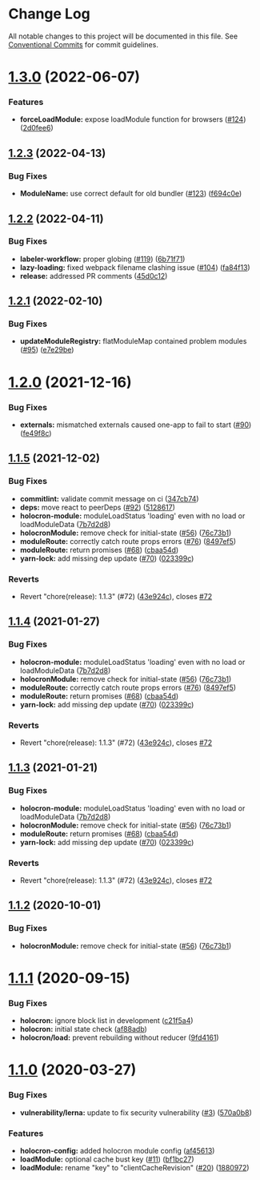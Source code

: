 # Change Log

All notable changes to this project will be documented in this file.
See [Conventional Commits](https://conventionalcommits.org) for commit guidelines.

# [1.3.0](https://github.com/americanexpress/holocron/compare/v1.2.3...v1.3.0) (2022-06-07)


### Features

* **forceLoadModule:** expose loadModule function for browsers ([#124](https://github.com/americanexpress/holocron/issues/124)) ([2d0fee6](https://github.com/americanexpress/holocron/commit/2d0fee60633eca1a604f9f9dd11da2ca1d0d964d))





## [1.2.3](https://github.com/americanexpress/holocron/compare/v1.2.2...v1.2.3) (2022-04-13)


### Bug Fixes

* **ModuleName:** use correct default for old bundler ([#123](https://github.com/americanexpress/holocron/issues/123)) ([f694c0e](https://github.com/americanexpress/holocron/commit/f694c0ec2f1c89d5491e9e4a2c1bcc5cb65ab8fc))





## [1.2.2](https://github.com/americanexpress/holocron/compare/v1.2.1...v1.2.2) (2022-04-11)


### Bug Fixes

* **labeler-workflow:** proper globing ([#119](https://github.com/americanexpress/holocron/issues/119)) ([6b71f71](https://github.com/americanexpress/holocron/commit/6b71f7165308e81e813bb5977e74ca118af1e421))
* **lazy-loading:** fixed webpack filename clashing issue ([#104](https://github.com/americanexpress/holocron/issues/104)) ([fa84f13](https://github.com/americanexpress/holocron/commit/fa84f133886a2ae5bf7f185505e86a059e9ab948))
* **release:** addressed PR comments ([45d0c12](https://github.com/americanexpress/holocron/commit/45d0c1231c9dc355560def8e1ba0f128d5c6edb0))





## [1.2.1](https://github.com/americanexpress/holocron/compare/v1.1.5...v1.2.1) (2022-02-10)


### Bug Fixes

* **updateModuleRegistry:** flatModuleMap contained problem modules ([#95](https://github.com/americanexpress/holocron/issues/95)) ([e7e29be](https://github.com/americanexpress/holocron/commit/e7e29be6549ecf42562d3c53f764fbfbf170befe))





# [1.2.0](https://github.com/americanexpress/holocron/compare/v1.1.5...v1.2.0) (2021-12-16)


### Bug Fixes

* **externals:** mismatched externals caused one-app to fail to start ([#90](https://github.com/americanexpress/holocron/issues/90)) ([fe49f8c](https://github.com/americanexpress/holocron/commit/fe49f8cf82d7e00dd9fac925cd61d23240d92469))





## [1.1.5](https://github.com/americanexpress/holocron/compare/v1.1.1...v1.1.5) (2021-12-02)


### Bug Fixes

* **commitlint:** validate commit message on ci ([347cb74](https://github.com/americanexpress/holocron/commit/347cb74a348ba59786b45f8c6e71630dbfd4fb7a))
* **deps:** move react to peerDeps ([#92](https://github.com/americanexpress/holocron/issues/92)) ([5128617](https://github.com/americanexpress/holocron/commit/5128617d881180d4544bd90a995b6b3ce33813a1))
* **holocron-module:** moduleLoadStatus 'loading' even with no load or loadModuleData ([7b7d2d8](https://github.com/americanexpress/holocron/commit/7b7d2d83516504085608f3385063a460c79d540d))
* **holocronModule:** remove check for initial-state ([#56](https://github.com/americanexpress/holocron/issues/56)) ([76c73b1](https://github.com/americanexpress/holocron/commit/76c73b175802ed199ee74ae8587b30c313fda592))
* **moduleRoute:** correctly catch route props errors ([#76](https://github.com/americanexpress/holocron/issues/76)) ([8497ef5](https://github.com/americanexpress/holocron/commit/8497ef55ac34325f29b59bd190e8a683f7ef316a))
* **moduleRoute:** return promises ([#68](https://github.com/americanexpress/holocron/issues/68)) ([cbaa54d](https://github.com/americanexpress/holocron/commit/cbaa54d5900a998f0a8ef3c1de531f1df04b7798))
* **yarn-lock:** add missing dep update ([#70](https://github.com/americanexpress/holocron/issues/70)) ([023399c](https://github.com/americanexpress/holocron/commit/023399c71e9643a15c9e7c7357f872b7fb527596))


### Reverts

* Revert "chore(release): 1.1.3" (#72) ([43e924c](https://github.com/americanexpress/holocron/commit/43e924c05f98d56215dd28fc401216f7abefa197)), closes [#72](https://github.com/americanexpress/holocron/issues/72)





## [1.1.4](https://github.com/americanexpress/holocron/compare/v1.1.1...v1.1.4) (2021-01-27)


### Bug Fixes

* **holocron-module:** moduleLoadStatus 'loading' even with no load or loadModuleData ([7b7d2d8](https://github.com/americanexpress/holocron/commit/7b7d2d83516504085608f3385063a460c79d540d))
* **holocronModule:** remove check for initial-state ([#56](https://github.com/americanexpress/holocron/issues/56)) ([76c73b1](https://github.com/americanexpress/holocron/commit/76c73b175802ed199ee74ae8587b30c313fda592))
* **moduleRoute:** correctly catch route props errors ([#76](https://github.com/americanexpress/holocron/issues/76)) ([8497ef5](https://github.com/americanexpress/holocron/commit/8497ef55ac34325f29b59bd190e8a683f7ef316a))
* **moduleRoute:** return promises ([#68](https://github.com/americanexpress/holocron/issues/68)) ([cbaa54d](https://github.com/americanexpress/holocron/commit/cbaa54d5900a998f0a8ef3c1de531f1df04b7798))
* **yarn-lock:** add missing dep update ([#70](https://github.com/americanexpress/holocron/issues/70)) ([023399c](https://github.com/americanexpress/holocron/commit/023399c71e9643a15c9e7c7357f872b7fb527596))


### Reverts

* Revert "chore(release): 1.1.3" (#72) ([43e924c](https://github.com/americanexpress/holocron/commit/43e924c05f98d56215dd28fc401216f7abefa197)), closes [#72](https://github.com/americanexpress/holocron/issues/72)





## [1.1.3](https://github.com/americanexpress/holocron/compare/v1.1.1...v1.1.3) (2021-01-21)


### Bug Fixes

* **holocron-module:** moduleLoadStatus 'loading' even with no load or loadModuleData ([7b7d2d8](https://github.com/americanexpress/holocron/commit/7b7d2d83516504085608f3385063a460c79d540d))
* **holocronModule:** remove check for initial-state ([#56](https://github.com/americanexpress/holocron/issues/56)) ([76c73b1](https://github.com/americanexpress/holocron/commit/76c73b175802ed199ee74ae8587b30c313fda592))
* **moduleRoute:** return promises ([#68](https://github.com/americanexpress/holocron/issues/68)) ([cbaa54d](https://github.com/americanexpress/holocron/commit/cbaa54d5900a998f0a8ef3c1de531f1df04b7798))
* **yarn-lock:** add missing dep update ([#70](https://github.com/americanexpress/holocron/issues/70)) ([023399c](https://github.com/americanexpress/holocron/commit/023399c71e9643a15c9e7c7357f872b7fb527596))


### Reverts

* Revert "chore(release): 1.1.3" (#72) ([43e924c](https://github.com/americanexpress/holocron/commit/43e924c05f98d56215dd28fc401216f7abefa197)), closes [#72](https://github.com/americanexpress/holocron/issues/72)





## [1.1.2](https://github.com/americanexpress/holocron/compare/v1.1.1...v1.1.2) (2020-10-01)


### Bug Fixes

* **holocronModule:** remove check for initial-state ([#56](https://github.com/americanexpress/holocron/issues/56)) ([76c73b1](https://github.com/americanexpress/holocron/commit/76c73b175802ed199ee74ae8587b30c313fda592))





# [1.1.1](https://github.com/americanexpress/holocron/compare/v1.1.0...v1.1.1) (2020-09-15)


### Bug Fixes

* **holocron:** ignore block list in development ([c21f5a4](https://github.com/americanexpress/holocron/commit/c21f5a4ce540255be01d002b0fddee94b4e06a14))
* **holocron:** initial state check ([af88adb](https://github.com/americanexpress/holocron/commit/af88adbc61251e1446a62e6cca212250a166e945))
* **holocron/load:** prevent rebuilding without reducer ([9fd4161](https://github.com/americanexpress/holocron/commit/9fd4161c26235171bbac910ee5aaeb82b9a62fa8))


# [1.1.0](https://github.com/americanexpress/holocron/compare/v1.0.0...v1.1.0) (2020-03-27)


### Bug Fixes

* **vulnerability/lerna:** update to fix security vulnerability ([#3](https://github.com/americanexpress/holocron/issues/3)) ([570a0b8](https://github.com/americanexpress/holocron/commit/570a0b80885ac67b0a2a5e039913f7bd53f16afb))


### Features

* **holocron-config:** added holocron module config ([af45613](https://github.com/americanexpress/holocron/commit/af4561392d220f7dce25f6c5f577cae85a7ad3ed))
* **loadModule:** optional cache bust key ([#11](https://github.com/americanexpress/holocron/issues/11)) ([bf1bc27](https://github.com/americanexpress/holocron/commit/bf1bc277bf571497818505f09073528941b5f868))
* **loadModule:** rename "key" to "clientCacheRevision" ([#20](https://github.com/americanexpress/holocron/issues/20)) ([1880972](https://github.com/americanexpress/holocron/commit/188097210b9722df4fa02d2081cb004367d53387))
